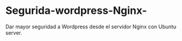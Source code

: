 # Segurida-wordpress-Nginx-
Dar mayor seguridad a Wordpress desde el servidor Nginx con Ubuntu server.
